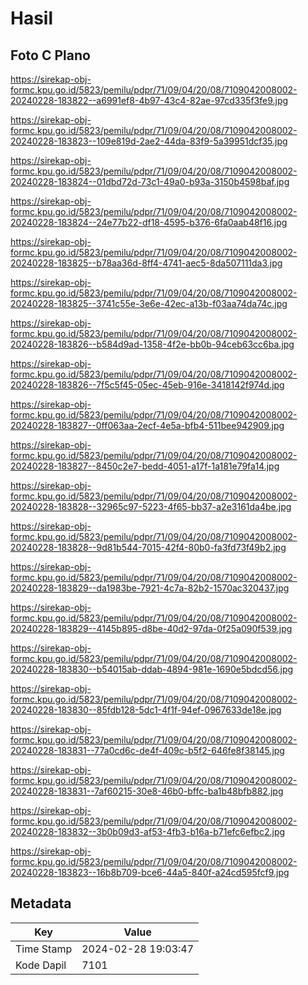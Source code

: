 # Hasil

## Foto C Plano

https://sirekap-obj-formc.kpu.go.id/5823/pemilu/pdpr/71/09/04/20/08/7109042008002-20240228-183822--a6991ef8-4b97-43c4-82ae-97cd335f3fe9.jpg

https://sirekap-obj-formc.kpu.go.id/5823/pemilu/pdpr/71/09/04/20/08/7109042008002-20240228-183823--109e819d-2ae2-44da-83f9-5a39951dcf35.jpg

https://sirekap-obj-formc.kpu.go.id/5823/pemilu/pdpr/71/09/04/20/08/7109042008002-20240228-183824--01dbd72d-73c1-49a0-b93a-3150b4598baf.jpg

https://sirekap-obj-formc.kpu.go.id/5823/pemilu/pdpr/71/09/04/20/08/7109042008002-20240228-183824--24e77b22-df18-4595-b376-6fa0aab48f16.jpg

https://sirekap-obj-formc.kpu.go.id/5823/pemilu/pdpr/71/09/04/20/08/7109042008002-20240228-183825--b78aa36d-8ff4-4741-aec5-8da507111da3.jpg

https://sirekap-obj-formc.kpu.go.id/5823/pemilu/pdpr/71/09/04/20/08/7109042008002-20240228-183825--3741c55e-3e6e-42ec-a13b-f03aa74da74c.jpg

https://sirekap-obj-formc.kpu.go.id/5823/pemilu/pdpr/71/09/04/20/08/7109042008002-20240228-183826--b584d9ad-1358-4f2e-bb0b-94ceb63cc6ba.jpg

https://sirekap-obj-formc.kpu.go.id/5823/pemilu/pdpr/71/09/04/20/08/7109042008002-20240228-183826--7f5c5f45-05ec-45eb-916e-3418142f974d.jpg

https://sirekap-obj-formc.kpu.go.id/5823/pemilu/pdpr/71/09/04/20/08/7109042008002-20240228-183827--0ff063aa-2ecf-4e5a-bfb4-511bee942909.jpg

https://sirekap-obj-formc.kpu.go.id/5823/pemilu/pdpr/71/09/04/20/08/7109042008002-20240228-183827--8450c2e7-bedd-4051-a17f-1a181e79fa14.jpg

https://sirekap-obj-formc.kpu.go.id/5823/pemilu/pdpr/71/09/04/20/08/7109042008002-20240228-183828--32965c97-5223-4f65-bb37-a2e3161da4be.jpg

https://sirekap-obj-formc.kpu.go.id/5823/pemilu/pdpr/71/09/04/20/08/7109042008002-20240228-183828--9d81b544-7015-42f4-80b0-fa3fd73f49b2.jpg

https://sirekap-obj-formc.kpu.go.id/5823/pemilu/pdpr/71/09/04/20/08/7109042008002-20240228-183829--da1983be-7921-4c7a-82b2-1570ac320437.jpg

https://sirekap-obj-formc.kpu.go.id/5823/pemilu/pdpr/71/09/04/20/08/7109042008002-20240228-183829--4145b895-d8be-40d2-97da-0f25a090f539.jpg

https://sirekap-obj-formc.kpu.go.id/5823/pemilu/pdpr/71/09/04/20/08/7109042008002-20240228-183830--b54015ab-ddab-4894-981e-1690e5bdcd56.jpg

https://sirekap-obj-formc.kpu.go.id/5823/pemilu/pdpr/71/09/04/20/08/7109042008002-20240228-183830--85fdb128-5dc1-4f1f-94ef-0967633de18e.jpg

https://sirekap-obj-formc.kpu.go.id/5823/pemilu/pdpr/71/09/04/20/08/7109042008002-20240228-183831--77a0cd6c-de4f-409c-b5f2-646fe8f38145.jpg

https://sirekap-obj-formc.kpu.go.id/5823/pemilu/pdpr/71/09/04/20/08/7109042008002-20240228-183831--7af60215-30e8-46b0-bffc-ba1b48bfb882.jpg

https://sirekap-obj-formc.kpu.go.id/5823/pemilu/pdpr/71/09/04/20/08/7109042008002-20240228-183832--3b0b09d3-af53-4fb3-b16a-b71efc6efbc2.jpg

https://sirekap-obj-formc.kpu.go.id/5823/pemilu/pdpr/71/09/04/20/08/7109042008002-20240228-183823--16b8b709-bce6-44a5-840f-a24cd595fcf9.jpg


## Metadata

| Key        | Value               |
| ---------- | ------------------- |
| Time Stamp | 2024-02-28 19:03:47 |
| Kode Dapil | 7101                |



